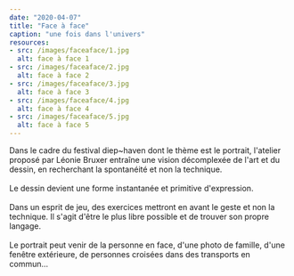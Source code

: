 ```yaml
---
date: "2020-04-07"
title: "Face à face"
caption: "une fois dans l'univers"
resources:
- src: /images/faceaface/1.jpg
  alt: face à face 1
- src: /images/faceaface/2.jpg
  alt: face à face 2
- src: /images/faceaface/3.jpg
  alt: face à face 3
- src: /images/faceaface/4.jpg
  alt: face à face 4
- src: /images/faceaface/5.jpg
  alt: face à face 5
---
```

<p class="text">
    Dans le cadre du festival diep~haven dont le thème est le portrait, l'atelier proposé par Léonie Bruxer entraîne une vision décomplexée de l'art et du dessin, en recherchant la spontanéité et non la technique.
    <br/><br/>
    Le dessin devient une forme instantanée et primitive d'expression.
    <br/><br/>
    Dans un esprit de jeu, des exercices mettront en avant le geste et non la technique. Il s'agit d'être le plus libre possible et de trouver son propre langage.
    <br/><br/>
    Le portrait peut venir de la personne en face, d'une photo de famille, d'une fenêtre extérieure, de personnes croisées dans des transports en commun…
</p>
